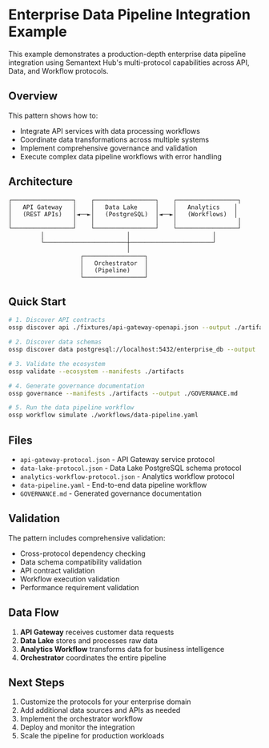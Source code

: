 # Enterprise Data Pipeline Integration Example

This example demonstrates a production-depth enterprise data pipeline integration using Semantext Hub's multi-protocol capabilities across API, Data, and Workflow protocols.

## Overview

This pattern shows how to:
- Integrate API services with data processing workflows
- Coordinate data transformations across multiple systems
- Implement comprehensive governance and validation
- Execute complex data pipeline workflows with error handling

## Architecture

```
┌─────────────────┐    ┌─────────────────┐    ┌─────────────────┐
│   API Gateway   │    │   Data Lake     │    │   Analytics    │
│   (REST APIs)   │◄──►│   (PostgreSQL)  │◄──►│   (Workflows)  │
│                 │    │                 │    │                 │
└─────────────────┘    └─────────────────┘    └─────────────────┘
         │                       │                       │
         └───────────────────────┼───────────────────────┘
                                 │
                    ┌─────────────────┐
                    │   Orchestrator  │
                    │   (Pipeline)    │
                    └─────────────────┘
```

## Quick Start

```bash
# 1. Discover API contracts
ossp discover api ./fixtures/api-gateway-openapi.json --output ./artifacts/api-gateway

# 2. Discover data schemas
ossp discover data postgresql://localhost:5432/enterprise_db --output ./artifacts/data-lake

# 3. Validate the ecosystem
ossp validate --ecosystem --manifests ./artifacts

# 4. Generate governance documentation
ossp governance --manifests ./artifacts --output ./GOVERNANCE.md

# 5. Run the data pipeline workflow
ossp workflow simulate ./workflows/data-pipeline.yaml
```

## Files

- `api-gateway-protocol.json` - API Gateway service protocol
- `data-lake-protocol.json` - Data Lake PostgreSQL schema protocol
- `analytics-workflow-protocol.json` - Analytics workflow protocol
- `data-pipeline.yaml` - End-to-end data pipeline workflow
- `GOVERNANCE.md` - Generated governance documentation

## Validation

The pattern includes comprehensive validation:
- Cross-protocol dependency checking
- Data schema compatibility validation
- API contract validation
- Workflow execution validation
- Performance requirement validation

## Data Flow

1. **API Gateway** receives customer data requests
2. **Data Lake** stores and processes raw data
3. **Analytics Workflow** transforms data for business intelligence
4. **Orchestrator** coordinates the entire pipeline

## Next Steps

1. Customize the protocols for your enterprise domain
2. Add additional data sources and APIs as needed
3. Implement the orchestrator workflow
4. Deploy and monitor the integration
5. Scale the pipeline for production workloads
